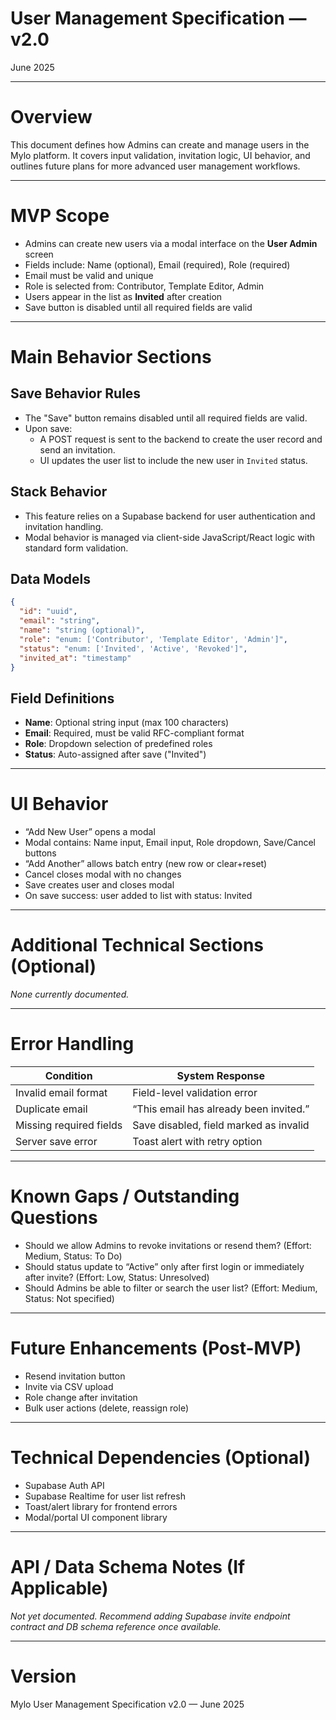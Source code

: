 # User Management Specification — v2.0

June 2025

---

# Overview

This document defines how Admins can create and manage users in the Mylo platform. It covers input validation, invitation logic, UI behavior, and outlines future plans for more advanced user management workflows.

---

# MVP Scope

- Admins can create new users via a modal interface on the **User Admin** screen
- Fields include: Name (optional), Email (required), Role (required)
- Email must be valid and unique
- Role is selected from: Contributor, Template Editor, Admin
- Users appear in the list as **Invited** after creation
- Save button is disabled until all required fields are valid

---

# Main Behavior Sections

## Save Behavior Rules

- The "Save" button remains disabled until all required fields are valid.
- Upon save:
  - A POST request is sent to the backend to create the user record and send an invitation.
  - UI updates the user list to include the new user in `Invited` status.

## Stack Behavior

- This feature relies on a Supabase backend for user authentication and invitation handling.
- Modal behavior is managed via client-side JavaScript/React logic with standard form validation.

## Data Models

```json
{
  "id": "uuid",
  "email": "string",
  "name": "string (optional)",
  "role": "enum: ['Contributor', 'Template Editor', 'Admin']",
  "status": "enum: ['Invited', 'Active', 'Revoked']",
  "invited_at": "timestamp"
}
```

## Field Definitions

- **Name**: Optional string input (max 100 characters)
- **Email**: Required, must be valid RFC-compliant format
- **Role**: Dropdown selection of predefined roles
- **Status**: Auto-assigned after save ("Invited")

---

# UI Behavior

- “Add New User” opens a modal
- Modal contains: Name input, Email input, Role dropdown, Save/Cancel buttons
- “Add Another” allows batch entry (new row or clear+reset)
- Cancel closes modal with no changes
- Save creates user and closes modal
- On save success: user added to list with status: Invited

---

# Additional Technical Sections (Optional)

*None currently documented.*

---

# Error Handling

| Condition                | System Response                          |
|--------------------------|------------------------------------------|
| Invalid email format     | Field-level validation error             |
| Duplicate email          | “This email has already been invited.”   |
| Missing required fields  | Save disabled, field marked as invalid   |
| Server save error        | Toast alert with retry option            |

---

# Known Gaps / Outstanding Questions

- Should we allow Admins to revoke invitations or resend them? (Effort: Medium, Status: To Do)
- Should status update to “Active” only after first login or immediately after invite? (Effort: Low, Status: Unresolved)
- Should Admins be able to filter or search the user list? (Effort: Medium, Status: Not specified)

---

# Future Enhancements (Post-MVP)

- Resend invitation button
- Invite via CSV upload
- Role change after invitation
- Bulk user actions (delete, reassign role)

---

# Technical Dependencies (Optional)

- Supabase Auth API
- Supabase Realtime for user list refresh
- Toast/alert library for frontend errors
- Modal/portal UI component library

---

# API / Data Schema Notes (If Applicable)

*Not yet documented. Recommend adding Supabase invite endpoint contract and DB schema reference once available.*

---

# Version

Mylo User Management Specification v2.0 — June 2025
